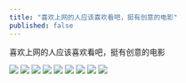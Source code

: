 ```yaml
---
title: "喜欢上网的人应该喜欢看吧，挺有创意的电影"
published: false
---
```

喜欢上网的人应该喜欢看吧，挺有创意的电影

![](./1.jpg)
![](./2.jpg)
![](./3.jpg)
![](./4.jpg)
![](./5.jpg)
![](./6.jpg)
![](./7.jpg)
![](./8.jpg)
![](./9.jpg)

